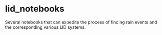# lid_notebooks
Several notebooks that can expedite the process of finding rain events and the corresponding various LID systems.
